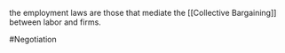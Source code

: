 the employment laws are those that mediate the [[Collective Bargaining]] between labor and firms.

#Negotiation